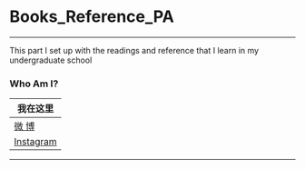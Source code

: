 # Books_Reference_PA
----
This part I set up with the readings and reference that I learn in my undergraduate school 

### Who Am I?
| 我在这里 | 
|---|
|[微 博][Weibo]|
|[Instagram][Ins]| 





****
[Weibo]:https://weibo.com/tangtang14/home?topnav=1&wvr=6
[Ins]:https://www.instagram.com/tommy_hao1/
